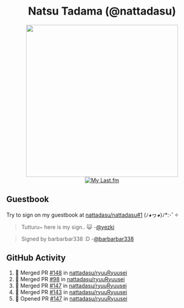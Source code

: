 <div align="center">

# Natsu Tadama (@nattadasu)

[<img width="400" src="https://spotify.nattadeploy.my.id/api?theme=dark&scan=true">](https://open.spotify.com/user/nattadasu)<br>
[![My Last.fm](https://lastfm.nattadeploy.my.id/api?user=nattadasu&loved=true)](https://www.last.fm/user/nattadasu)
</div>

## Guestbook

Try to sign on my guestbook at [nattadasu/nattadasu#1](https://github.com/nattadasu/nattadasu/issues/1) (ﾉ◕ヮ◕)ﾉ\*:･ﾟ✧

<!--START:guestbook-->
> Tutturu~  here is my sign.. :smiley_cat: 
> -[@yezki](https://github.com/yezki)

> Signed by barbarbar338 :D
> -[@barbarbar338](https://github.com/barbarbar338)
<!--END:guestbook-->

## GitHub Activity
<!--START_SECTION:activity-->
1. 🎉 Merged PR [#148](https://github.com/nattadasu/ryuuRyuusei/pull/148) in [nattadasu/ryuuRyuusei](https://github.com/nattadasu/ryuuRyuusei)
2. 🎉 Merged PR [#98](https://github.com/nattadasu/ryuuRyuusei/pull/98) in [nattadasu/ryuuRyuusei](https://github.com/nattadasu/ryuuRyuusei)
3. 🎉 Merged PR [#147](https://github.com/nattadasu/ryuuRyuusei/pull/147) in [nattadasu/ryuuRyuusei](https://github.com/nattadasu/ryuuRyuusei)
4. 🎉 Merged PR [#143](https://github.com/nattadasu/ryuuRyuusei/pull/143) in [nattadasu/ryuuRyuusei](https://github.com/nattadasu/ryuuRyuusei)
5. 💪 Opened PR [#147](https://github.com/nattadasu/ryuuRyuusei/pull/147) in [nattadasu/ryuuRyuusei](https://github.com/nattadasu/ryuuRyuusei)
<!--END_SECTION:activity-->
